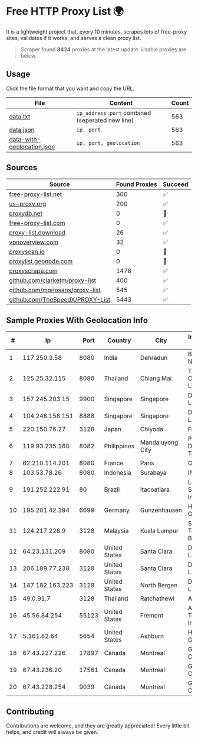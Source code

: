 
# Free HTTP Proxy List 🌍

It is a lightweight project that, every 10 minutes, scrapes lots of free-proxy sites, validates if it works, and serves a clean proxy list.


> Scraper found **8424** proxies at the latest update. Usable proxies are below.

## Usage

Click the file format that you want and copy the URL.


|File|Content|Count|
|----|-------|-----|
|[data.txt](https://raw.githubusercontent.com/themiralay/Proxy-List-World/master/data.txt)|`ip_address:port` combined (seperated new line)|563|
|[data.json](https://raw.githubusercontent.com/themiralay/Proxy-List-World/master/data.json)|`ip, port`|563|
|[data-with-geolocation.json](https://raw.githubusercontent.com/themiralay/Proxy-List-World/master/data-with-geolocation.json)|`ip, port, geolocation`|563|

## Sources

|Source|Found Proxies|Succeed|
|------|-------------|-------|
|[free-proxy-list.net](https://free-proxy-list.net)|300|✅|
|[us-proxy.org](https://www.us-proxy.org)|200|✅|
|[proxydb.net](http://proxydb.net)|0|🚫|
|[free-proxy-list.com](https://free-proxy-list.com/?page=&port=&type%5B%5D=http&type%5B%5D=https&up_time=0&search=Search)|0|✅|
|[proxy-list.download](https://www.proxy-list.download/HTTP)|26|✅|
|[vpnoverview.com](https://vpnoverview.com/privacy/anonymous-browsing/free-proxy-servers)|32|✅|
|[proxyscan.io](https://www.proxyscan.io)|0|🚫|
|[proxylist.geonode.com](https://proxylist.geonode.com/api/proxy-list?limit=300&page=1&sort_by=lastChecked&sort_type=desc&protocols=http,https)|0|🚫|
|[proxyscrape.com](https://api.proxyscrape.com/v2/?request=displayproxies&protocol=http&timeout=10000&country=all&ssl=all&anonymity=all)|1478|✅|
|[github.com/clarketm/proxy-list](https://raw.githubusercontent.com/clarketm/proxy-list/master/proxy-list-raw.txt)|400|✅|
|[github.com/monosans/proxy-list](https://raw.githubusercontent.com/monosans/proxy-list/main/proxies/http.txt)|545|✅|
|[github.com/TheSpeedX/PROXY-List](https://raw.githubusercontent.com/TheSpeedX/PROXY-List/master/http.txt)|5443|✅|


## Sample Proxies With Geolocation Info

|#|Ip|Port|Country|City|Internet Service Provider|
|-|--|----|-------|----|-------------------------|
|1|117.250.3.58|8080|India|Dehradun|Bharat Sanchar Nigam Ltd|
|2|125.25.32.115|8080|Thailand|Chiang Mai|TOT Public Company Limited|
|3|157.245.203.15|9900|Singapore|Singapore|DigitalOcean, LLC|
|4|104.248.158.151|8888|Singapore|Singapore|DigitalOcean, LLC|
|5|220.150.76.27|3128|Japan|Chiyoda|FreeBit Co., Ltd.|
|6|119.93.235.160|8082|Philippines|Mandaluyong City|Philippine Long Distance Telephone Co.|
|7|62.210.114.201|8080|France|Paris|Online SAS|
|8|103.53.78.26|8080|Indonesia|Surabaya|INTI|
|9|191.252.222.91|80|Brazil|Itacoatiara|Locaweb Serviços de Internet S/A|
|10|195.201.42.194|6699|Germany|Gunzenhausen|Hetzner Online GmbH|
|11|124.217.226.9|3128|Malaysia|Kuala Lumpur|Shinjiru Technology Sdn Bhd|
|12|64.23.131.209|8080|United States|Santa Clara|DigitalOcean, LLC|
|13|206.189.77.238|3128|United States|Santa Clara|DigitalOcean, LLC|
|14|147.182.163.223|3128|United States|North Bergen|DigitalOcean, LLC|
|15|49.0.91.7|3128|Thailand|Ratchathewi|AIS-Fibre|
|16|45.56.84.254|55123|United States|Fremont|Akamai Technologies, Inc.|
|17|5.161.82.64|5654|United States|Ashburn|Hetzner Online GmbH|
|18|67.43.227.226|17897|Canada|Montreal|GloboTech Communications|
|19|67.43.236.20|17561|Canada|Montreal|GloboTech Communications|
|20|67.43.228.254|9039|Canada|Montreal|GloboTech Communications|



## Contributing

Contributions are welcome, and they are greatly appreciated! Every
little bit helps, and credit will always be given.

